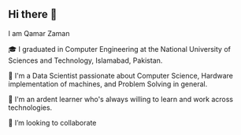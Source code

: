 ## Hi there 👋


I am Qamar Zaman

🎓 I graduated in Computer Engineering at the National University of Sciences and Technology, Islamabad, Pakistan.

🔭 I'm a Data Scientist passionate about Computer Science, Hardware implementation of machines, and Problem Solving in general.

🌱 I'm an ardent learner who's always willing to learn and work across technologies.

👯 I’m looking to collaborate

<!--
**qzaman243/qzaman243** is a ✨ _special_ ✨ repository because its `README.md` (this file) appears on your GitHub profile.

Here are some ideas to get you started:

- 🔭 I’m currently working on ...
- 🌱 I’m currently learning ...
- 👯 I’m looking to collaborate on ...
- 🤔 I’m looking for help with ...
- 💬 Ask me about ...
- 📫 How to reach me: ...
- 😄 Pronouns: ...
- ⚡ Fun fact: ...
-->
